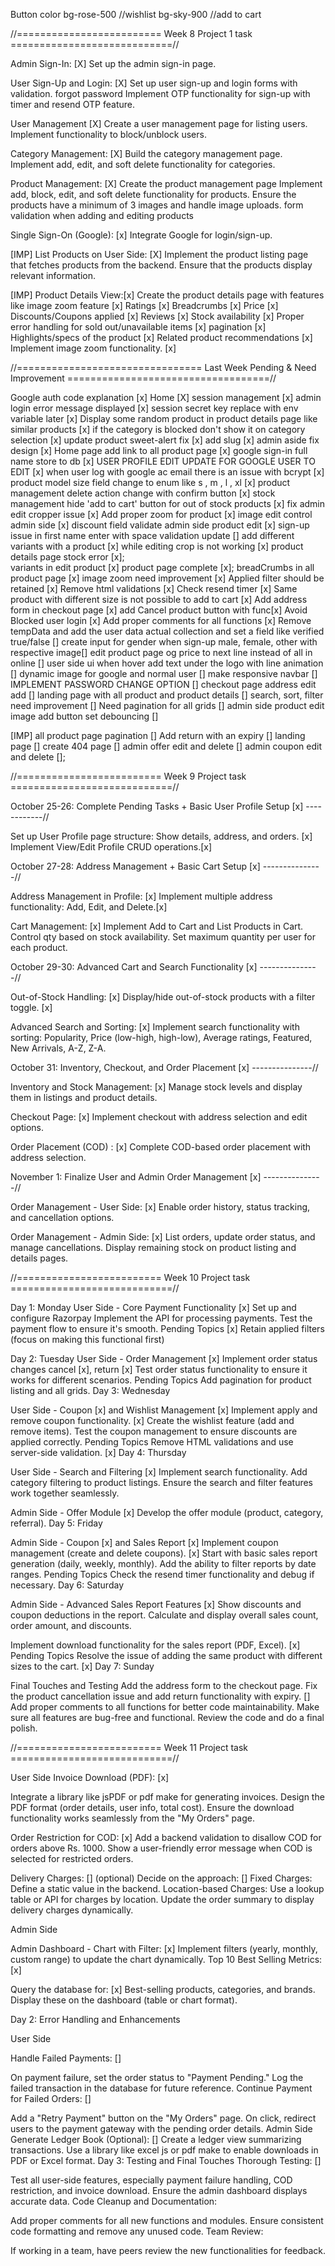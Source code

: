  <script src="https://cdn.tailwindcss.com"></script>
 <link href="https://cdn.jsdelivr.net/npm/tailwindcss@latest/dist/tailwind.min.css" rel="stylesheet">

 <script src="https://cdn.jsdelivr.net/npm/axios/dist/axios.min.js"></script>
 <script src="https://cdn.jsdelivr.net/npm/sweetalert2@11"></script>

Button color
bg-rose-500 //wishlist
bg-sky-900 //add to cart

//========================= Week 8 Project 1 task ============================//

Admin Sign-In: [X]
Set up the admin sign-in page.

User Sign-Up and Login: [X]
Set up user sign-up and login forms with validation.
forgot password
Implement OTP functionality for sign-up with timer and resend OTP feature.

User Management [X]
Create a user management page for listing users.
Implement functionality to block/unblock users.

Category Management: [X]
Build the category management page.
Implement add, edit, and soft delete functionality for categories.

Product Management: [X]
Create the product management page
Implement add, block, edit, and soft delete functionality for products.
Ensure the products have a minimum of 3 images and handle image uploads.
form validation when adding and editing products

Single Sign-On (Google): [x]
Integrate Google for login/sign-up.

[IMP]
List Products on User Side: [X]
Implement the product listing page that fetches products from the backend.
Ensure that the products display relevant information.

[IMP]
Product Details View:[x]
Create the product details page with features like
image zoom feature [x]
Ratings [x]
Breadcrumbs [x]
Price [x]
Discounts/Coupons applied [x]
Reviews [x]
Stock availability [x]
Proper error handling for sold out/unavailable items [x]
pagination [x]
Highlights/specs of the product [x]
Related product recommendations [x]
Implement image zoom functionality. [x]

//================================ Last Week Pending & Need Improvement ===================================//

Google auth code explanation [x]
Home [X]
session management [x]
admin login error message displayed [x]
session secret key replace with env variable later [x]
Display some random product in product details page like similar products [x]
if the category is blocked don't show it on category selection [x]
update product sweet-alert fix [x]
add slug [x]
admin aside fix design [x]
Home page add link to all product page [x]
google sign-in full name store to db [x]
USER PROFILE EDIT UPDATE FOR GOOGLE USER TO EDIT [x]
when user log with google ac email there is an issue with bcrypt [x]
product model size field change to enum like s , m , l , xl [x]
product management delete action change with confirm button [x]
stock management hide 'add to cart' button for out of stock products [x]
fix admin edit cropper issue [x]
Add proper zoom for product [x]
image edit control admin side [x]
discount field validate admin side product edit [x]
sign-up issue in first name enter with space validation update []
add different variants with a product [x]
while editing crop is not working [x]
product details page stock error [x];  
variants in edit product [x]
product page complete [x];
breadCrumbs in all product page [x]
image zoom need improvement [x]
Applied filter should be retained [x]
Remove html validations [x]
Check resend timer [x]
Same product with different size is not possible to add to cart [x]
Add address form in checkout page [x]
add Cancel product button with func[x]
Avoid Blocked user login [x]
Add proper comments for all functions [x]
Remove tempData and add the user data actual collection and set a field like verified true/false []
create input for gender when sign-up male, female, other with respective image[]
edit product page og price to next line instead of all in online []
user side ui when hover add text under the logo with line animation []
dynamic image for google and normal user []
make responsive navbar []
IMPLEMENT PASSWORD CHANGE OPTION []
checkout page address edit add []
landing page with all product and product details []
search, sort, filter need improvement []
Need pagination for all grids []
admin side product edit image add button set debouncing []


[IMP]
all product page pagination []
Add return with an expiry []
landing page []
create 404 page []
admin offer edit and delete []
admin coupon edit and delete [];


//========================= Week 9 Project task ============================//

October 25-26: Complete Pending Tasks + Basic User Profile Setup [x] ------------//

Set up User Profile page structure: Show details, address, and orders. [x]
Implement View/Edit Profile CRUD operations.[x]

October 27-28: Address Management + Basic Cart Setup [x] ---------------//

Address Management in Profile: [x]
Implement multiple address functionality: Add, Edit, and Delete.[x]

Cart Management: [x]
Implement Add to Cart and List Products in Cart.
Control qty based on stock availability.
Set maximum quantity per user for each product.

October 29-30: Advanced Cart and Search Functionality [x] ---------------//

Out-of-Stock Handling: [x]
Display/hide out-of-stock products with a filter toggle. [x]

Advanced Search and Sorting: [x]
Implement search functionality with sorting:
Popularity, Price (low-high, high-low), Average ratings, Featured, New Arrivals, A-Z, Z-A.

October 31: Inventory, Checkout, and Order Placement [x] ---------------//

Inventory and Stock Management: [x]
Manage stock levels and display them in listings and product details.

Checkout Page: [x]
Implement checkout with address selection and edit options.

Order Placement (COD) : [x]
Complete COD-based order placement with address selection.

November 1: Finalize User and Admin Order Management [x] ---------------//

Order Management - User Side: [x]
Enable order history, status tracking, and cancellation options.

Order Management - Admin Side: [x]
List orders, update order status, and manage cancellations.
Display remaining stock on product listing and details pages.

//========================= Week 10 Project task ============================//

Day 1: Monday
User Side - Core Payment Functionality [x]
Set up and configure Razorpay 
Implement the API for processing payments.
Test the payment flow to ensure it's smooth.
Pending Topics [x]
Retain applied filters (focus on making this functional first)

Day 2: Tuesday
User Side - Order Management   [x]
Implement order status changes cancel [x], return [x]
Test order status functionality to ensure it works for different scenarios.
Pending Topics
Add pagination for product listing and all grids.
Day 3: Wednesday

User Side - Coupon [x] and Wishlist Management [x]
Implement apply and remove coupon functionality. [x]
Create the wishlist feature (add and remove items).
Test the coupon management to ensure discounts are applied correctly.
Pending Topics
Remove HTML validations and use server-side validation. [x]
Day 4: Thursday

User Side - Search and Filtering [x]
Implement search functionality.
Add category filtering to product listings.
Ensure the search and filter features work together seamlessly.

Admin Side - Offer Module [x]
Develop the offer module (product, category, referral).
Day 5: Friday

Admin Side - Coupon [x] and Sales Report [x]
Implement coupon management (create and delete coupons). [x]
Start with basic sales report generation (daily, weekly, monthly).
Add the ability to filter reports by date ranges.
Pending Topics
Check the resend timer functionality and debug if necessary.
Day 6: Saturday

Admin Side - Advanced Sales Report Features [x]
Show discounts and coupon deductions in the report.
Calculate and display overall sales count, order amount, and discounts.

Implement download functionality for the sales report (PDF, Excel). [x]
Pending Topics
Resolve the issue of adding the same product with different sizes to the cart. [x]
Day 7: Sunday

Final Touches and Testing
Add the address form to the checkout page.
Fix the product cancellation issue and add return functionality with expiry. []
Add proper comments to all functions for better code maintainability.
Make sure all features are bug-free and functional.
Review the code and do a final polish.



//========================= Week 11 Project task ============================//


User Side
Invoice Download (PDF): [x]

Integrate a library like jsPDF or pdf make for generating invoices.
Design the PDF format (order details, user info, total cost).
Ensure the download functionality works seamlessly from the "My Orders" page.

Order Restriction for COD: [x]
Add a backend validation to disallow COD for orders above Rs. 1000.
Show a user-friendly error message when COD is selected for restricted orders.

Delivery Charges: [] (optional)
Decide on the approach: []
Fixed Charges: Define a static value in the backend.
Location-based Charges: Use a lookup table or API for charges by location.
Update the order summary to display delivery charges dynamically.


Admin Side

Admin Dashboard - Chart with Filter: [x]
Implement filters (yearly, monthly, custom range) to update the chart dynamically.
Top 10 Best Selling Metrics: [x]

Query the database for: [x]
Best-selling products, categories, and brands.
Display these on the dashboard (table or chart format).

Day 2: Error Handling and Enhancements

User Side

Handle Failed Payments: []

On payment failure, set the order status to "Payment Pending."
Log the failed transaction in the database for future reference.
Continue Payment for Failed Orders: []

Add a "Retry Payment" button on the "My Orders" page.
On click, redirect users to the payment gateway with the pending order details.
Admin Side
Generate Ledger Book (Optional): []
Create a ledger view summarizing transactions.
Use a library like excel js or pdf make to enable downloads in PDF or Excel format.
Day 3: Testing and Final Touches
Thorough Testing: []

Test all user-side features, especially payment failure handling, COD restriction, and invoice download.
Ensure the admin dashboard displays accurate data.
Code Cleanup and Documentation:

Add proper comments for all new functions and modules.
Ensure consistent code formatting and remove any unused code.
Team Review:

If working in a team, have peers review the new functionalities for feedback.


